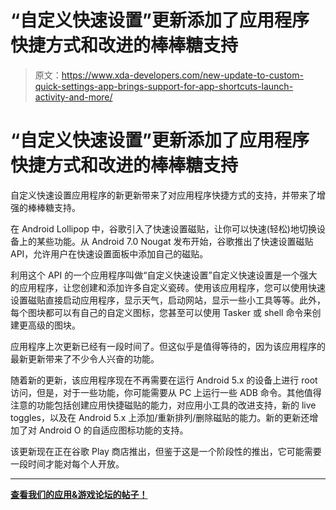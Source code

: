 # “自定义快速设置”更新添加了应用程序快捷方式和改进的棒棒糖支持

> 原文：<https://www.xda-developers.com/new-update-to-custom-quick-settings-app-brings-support-for-app-shortcuts-launch-activity-and-more/>

# “自定义快速设置”更新添加了应用程序快捷方式和改进的棒棒糖支持

自定义快速设置应用程序的新更新带来了对应用程序快捷方式的支持，并带来了增强的棒棒糖支持。

在 Android Lollipop 中，谷歌引入了快速设置磁贴，让你可以快速(轻松)地切换设备上的某些功能。从 Android 7.0 Nougat 发布开始，谷歌推出了快速设置磁贴 API，允许用户在快速设置面板中添加自己的磁贴。

利用这个 API 的一个应用程序叫做“自定义快速设置”自定义快速设置是一个强大的应用程序，让您创建和添加许多自定义瓷砖。使用该应用程序，您可以使用快速设置磁贴直接启动应用程序，显示天气，启动网站，显示一些小工具等等。此外，每个图块都可以有自己的自定义图标，您甚至可以使用 Tasker 或 shell 命令来创建更高级的图块。

应用程序上次更新已经有一段时间了。但这似乎是值得等待的，因为该应用程序的最新更新带来了不少令人兴奋的功能。

随着新的更新，该应用程序现在不再需要在运行 Android 5.x 的设备上进行 root 访问，但是，对于一些功能，你可能需要从 PC 上运行一些 ADB 命令。其他值得注意的功能包括创建应用快捷磁贴的能力，对应用小工具的改进支持，新的 live toggles，以及在 Android 5.x 上添加/重新排列/删除磁贴的能力。新的更新还增加了对 Android O 的自适应图标功能的支持。

该更新现在正在谷歌 Play 商店推出，但鉴于这是一个阶段性的推出，它可能需要一段时间才能对每个人开放。

* * *

[**查看我们的应用&游戏论坛的帖子！**](https://forum.xda-developers.com/android/apps-games/app-custom-quick-settings-add-quick-t3235958/post72869915#post72869915)